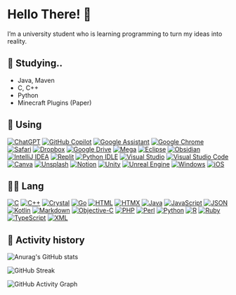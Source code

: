 # Hello There! 👋

I’m a university student who is learning programming to turn my ideas into reality.

## 🌱 Studying..
- Java, Maven
- C, C++
- Python
- Minecraft Plugins (Paper)

## 📘 Using
[![ChatGPT](https://img.shields.io/badge/ChatGPT-74aa9c?logo=openai&logoColor=white)](#) [![GitHub Copilot](https://img.shields.io/badge/GitHub%20Copilot-000?logo=githubcopilot&logoColor=fff)](#) [![Google Assistant](https://img.shields.io/badge/Google%20Assistant-4285F4?logo=googleassistant&logoColor=fff)](#) [![Google Chrome](https://img.shields.io/badge/Google%20Chrome-4285F4?logo=GoogleChrome&logoColor=white)](#) [![Safari](https://img.shields.io/badge/Safari-006CFF?logo=safari&logoColor=fff)](#) [![Dropbox](https://img.shields.io/badge/Dropbox-0061FF?logo=dropbox&logoColor=fff)](#) [![Google Drive](https://img.shields.io/badge/Google%20Drive-4285F4?logo=googledrive&logoColor=fff)](#) [![Mega](https://img.shields.io/badge/Mega-%23D90007.svg?logo=mega&logoColor=white)](#) [![Eclipse](https://img.shields.io/badge/Eclipse-FE7A16.svg?logo=Eclipse&logoColor=white)](#) [![Obsidian](https://img.shields.io/badge/Obsidian-%23483699.svg?&logo=obsidian&logoColor=white)](#) [![IntelliJ IDEA](https://img.shields.io/badge/IntelliJIDEA-000000.svg?logo=intellij-idea&logoColor=white)](#) [![Replit](https://img.shields.io/badge/Replit-F26207?logo=replit&logoColor=fff)](#) [![Python IDLE](https://img.shields.io/badge/Python%20IDLE-3776AB?logo=python&logoColor=fff)](#) [![Visual Studio](https://custom-icon-badges.demolab.com/badge/Visual%20Studio-5C2D91.svg?&logo=visual-studio&logoColor=white)](#) [![Visual Studio Code](https://custom-icon-badges.demolab.com/badge/Visual%20Studio%20Code-0078d7.svg?logo=vsc&logoColor=white)](#) [![Canva](https://img.shields.io/badge/Canva-%2300C4CC.svg?&logo=Canva&logoColor=white)](#) [![Unsplash](https://img.shields.io/badge/Unsplash-000000?logo=Unsplash&logoColor=white)](#) [![Notion](https://img.shields.io/badge/Notion-000?logo=notion&logoColor=fff)](#) [![Unity](https://img.shields.io/badge/Unity-%23000000.svg?logo=unity&logoColor=white)](#) [![Unreal Engine](https://img.shields.io/badge/Unreal%20Engine-%23313131.svg?logo=unrealengine&logoColor=white)](#) [![Windows](https://custom-icon-badges.demolab.com/badge/Windows-0078D6?logo=windows11&logoColor=white)](#) [![iOS](https://img.shields.io/badge/iOS-000000?&logo=apple&logoColor=white)](#)

## 👨‍💻 Lang
[![C](https://img.shields.io/badge/C-00599C?logo=c&logoColor=white)](#) [![C++](https://img.shields.io/badge/C++-%2300599C.svg?logo=c%2B%2B&logoColor=white)](#) [![Crystal](https://img.shields.io/badge/Crystal-000?logo=crystal&logoColor=fff)](#) [![Go](https://img.shields.io/badge/Go-%2300ADD8.svg?&logo=go&logoColor=white)](#) [![HTML](https://img.shields.io/badge/HTML-%23E34F26.svg?logo=html5&logoColor=white)](#) [![HTMX](https://img.shields.io/badge/HTMX-36C?logo=htmx&logoColor=fff)](#) [![Java](https://img.shields.io/badge/Java-%23ED8B00.svg?logo=openjdk&logoColor=white)](#) [![JavaScript](https://img.shields.io/badge/JavaScript-F7DF1E?logo=javascript&logoColor=000)](#) [![JSON](https://img.shields.io/badge/JSON-000?logo=json&logoColor=fff)](#) [![Kotlin](https://img.shields.io/badge/Kotlin-%237F52FF.svg?logo=kotlin&logoColor=white)](#) [![Markdown](https://img.shields.io/badge/Markdown-%23000000.svg?logo=markdown&logoColor=white)](#) [![Objective-C](https://img.shields.io/badge/Objective--C-%233A95E3.svg?&logo=apple&logoColor=white)](#) [![PHP](https://img.shields.io/badge/php-%23777BB4.svg?&logo=php&logoColor=white)](#) [![Perl](https://img.shields.io/badge/Perl-%2339457E.svg?logo=perl&logoColor=white)](#) [![Python](https://img.shields.io/badge/Python-3776AB?logo=python&logoColor=fff)](#) [![R](https://img.shields.io/badge/R-%23276DC3.svg?logo=r&logoColor=white)](#) [![Ruby](https://img.shields.io/badge/Ruby-%23CC342D.svg?&logo=ruby&logoColor=white)](#) [![TypeScript](https://img.shields.io/badge/TypeScript-3178C6?logo=typescript&logoColor=fff)](#) [![XML](https://img.shields.io/badge/XML-767C52?logo=xml&logoColor=fff)](#)

## 📂 Activity history

![Anurag's GitHub stats](https://github-readme-stats.vercel.app/api?username=jkjay17803&show_icons=true&theme=graywhite&bg_color=00000000&icon_color=ffffff&text_color=ffffff)


![GitHub Streak](https://streak-stats.demolab.com?user=jkjay17803&theme=tokyonight)


![GitHub Activity Graph](https://activity-graph.herokuapp.com/graph?username=jkjay17803&theme=react-dark)

